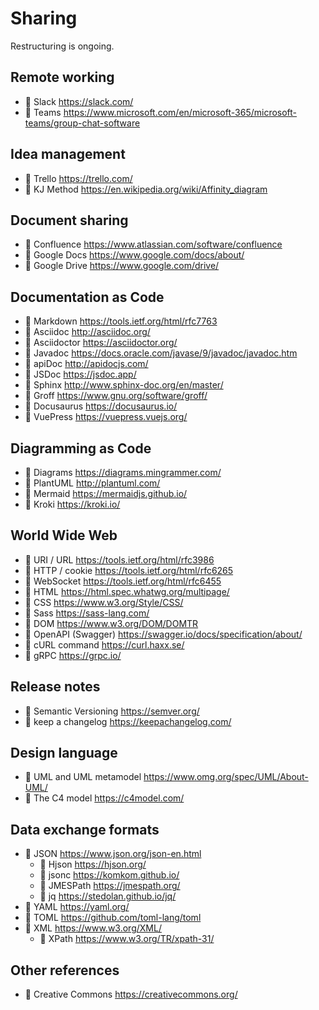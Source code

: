 # Sharing

Restructuring is ongoing.

## Remote working

* 🔺 Slack <https://slack.com/>
* 🔺 Teams <https://www.microsoft.com/en/microsoft-365/microsoft-teams/group-chat-software>

## Idea management

* 🔺 Trello <https://trello.com/>
* 📙 KJ Method <https://en.wikipedia.org/wiki/Affinity_diagram>

## Document sharing

* 🔶 Confluence <https://www.atlassian.com/software/confluence>
* 🔺 Google Docs <https://www.google.com/docs/about/>
* 🔺 Google Drive <https://www.google.com/drive/>

## Documentation as Code

* 📗 Markdown <https://tools.ietf.org/html/rfc7763>
* 📗 Asciidoc <http://asciidoc.org/>
* 🔷 Asciidoctor <https://asciidoctor.org/>
* 🔷 Javadoc <https://docs.oracle.com/javase/9/javadoc/javadoc.htm>
* 🔷 apiDoc <http://apidocjs.com/>
* 🔷 JSDoc <https://jsdoc.app/>
* 🔷 Sphinx <http://www.sphinx-doc.org/en/master/>
* 🔷 Groff <https://www.gnu.org/software/groff/>
* 🔷 Docusaurus <https://docusaurus.io/>
* 🔷 VuePress <https://vuepress.vuejs.org/>

## Diagramming as Code

* 🔷 Diagrams <https://diagrams.mingrammer.com/>
* 🔷 PlantUML <http://plantuml.com/>
* 🔷 Mermaid <https://mermaidjs.github.io/>
* 🔷 Kroki <https://kroki.io/>

## World Wide Web

* 📗 URI / URL <https://tools.ietf.org/html/rfc3986>
* 📗 HTTP / cookie <https://tools.ietf.org/html/rfc6265>
* 📗 WebSocket <https://tools.ietf.org/html/rfc6455>
* 📗 HTML <https://html.spec.whatwg.org/multipage/>
* 📗 CSS <https://www.w3.org/Style/CSS/>
* 📗 Sass <https://sass-lang.com/>
* 📗 DOM <https://www.w3.org/DOM/DOMTR>
* 📗 OpenAPI (Swagger) <https://swagger.io/docs/specification/about/>
* 🔷 cURL command <https://curl.haxx.se/>
* 🔷 gRPC <https://grpc.io/>

## Release notes

* 📃 Semantic Versioning <https://semver.org/>
* 📃 keep a changelog <https://keepachangelog.com/>

## Design language

* 📗 UML and UML metamodel <https://www.omg.org/spec/UML/About-UML/>
* 📙 The C4 model <https://c4model.com/>

## Data exchange formats

* 📗 JSON <https://www.json.org/json-en.html>
  * 📗 Hjson <https://hjson.org/>
  * 📗 jsonc <https://komkom.github.io/>
  * 📗 JMESPath <https://jmespath.org/>
  * 🔷 jq <https://stedolan.github.io/jq/>
* 📗 YAML <https://yaml.org/>
* 📗 TOML <https://github.com/toml-lang/toml>
* 📗 XML <https://www.w3.org/XML/>
  * 📗 XPath <https://www.w3.org/TR/xpath-31/>

## Other references

* 📗 Creative Commons <https://creativecommons.org/>
